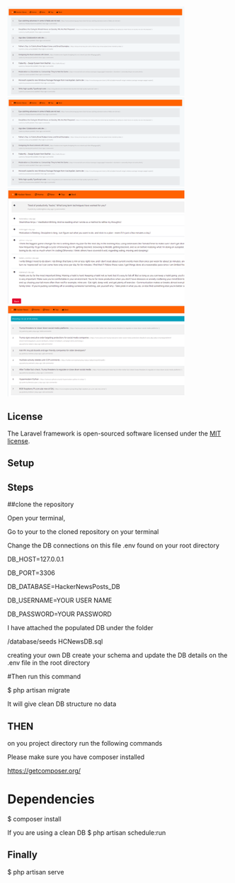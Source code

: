 <img src="Screenshot.png" width="400">
<img src="Screenshot2.png" width="400">
<img src="Screenshot3.png" width="400">
<img src="Screenshot4.png" width="400">


## License

The Laravel framework is open-sourced software licensed under the [MIT license](https://opensource.org/licenses/MIT).

## Setup

## Steps

##clone the repository

Open your terminal,

Go to your to the cloned repository on your terminal 

Change the DB connections on this file .env found on your root directory

DB_HOST=127.0.0.1

DB_PORT=3306

DB_DATABASE=HackerNewsPosts_DB

DB_USERNAME=YOUR USER NAME

DB_PASSWORD=YOUR PASSWORD

I have attached the populated DB under the folder 

/database/seeds
HCNewsDB.sql

creating your own DB
create your schema and update the DB details on the .env file in the root directory 

#Then
run this command

$ php artisan migrate

It will give clean DB  structure no data

## THEN

on you project directory run the following commands

Please make sure you have composer installed

https://getcomposer.org/

# Dependencies
$ composer install

If you are using a clean DB
$ php artisan schedule:run

## Finally
$ php artisan serve 